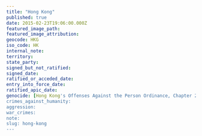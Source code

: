 ```yaml
---
title: "Hong Kong"
published: true
date: 2015-02-23T19:06:00.000Z
featured_image_path:
featured_image_attribution:
geocode: HKG
iso_code: HK
internal_note:
territory:
state_party:
signed_but_not_ratified:
signed_date:
ratified_or_acceded_date:
entry_into_force_date:
ratified_apic_date:
genocide: [Hong Kong's Offenses Against the Person Ordinance, Chapter 212, Section 9A](http://www.legislation.gov.hk/blis_pdf.nsf/4f0db701c6c25d4a4825755c00352e35/43CA4DC0171D9224482575EE004D5CE1/$FILE/CAP_212_e_b5.pdf)
crimes_against_humanity:
aggression:
war_crimes:
note:
slug: hong-kong
---
```

